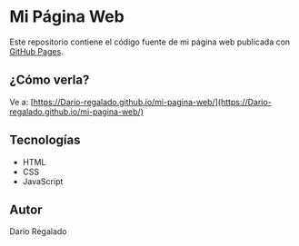 # Mi Página Web

Este repositorio contiene el código fuente de mi página web publicada con [GitHub Pages](https://Dario-regalado.github.io/mi-pagina-web/).

## ¿Cómo verla?
Ve a: [https://Dario-regalado.github.io/mi-pagina-web/](https://Dario-regalado.github.io/mi-pagina-web/)

## Tecnologías
- HTML
- CSS
- JavaScript

## Autor
Dario Regalado
